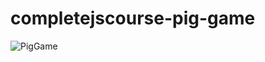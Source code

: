 # completejscourse-pig-game
![PigGame](https://user-images.githubusercontent.com/91179295/233983733-2bba2369-2d9b-45d0-b279-ebdbdcd290fe.gif)

